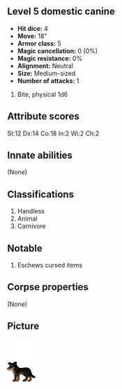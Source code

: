 ## Level 5 domestic canine
- **Hit dice:** 4
- **Move:** 18"
- **Armor class:** 5
- **Magic cancellation:** 0 (0%)
- **Magic resistance:** 0%
- **Alignment:** Neutral
- **Size:** Medium-sized
- **Number of attacks:** 1
1. Bite, physical 1d6
## Attribute scores
St:12 Dx:14 Co:18 In:2 Wi:2 Ch:2
## Innate abilities
(None)
## Classifications
1. Handless
2. Animal
3. Carnivore
## Notable
1. Eschews cursed items
## Corpse properties
(None)
## Picture
![Dog](https://github.com/hyvanmielenpelit/GnollHackTileSet/blob/main/Monsters/dog/dog.png)
